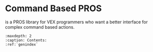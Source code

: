 # Command Based PROS

is a PROS library for VEX programmers who want a better interface for complex command based actions.

```{toctree}
:maxdepth: 2
:caption: Contents:
:ref:`genindex`
```
